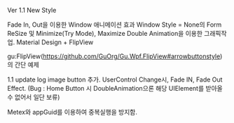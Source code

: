 Ver 1.1 New Style

Fade In, Out을 이용한 Window 애니메이션 효과
Window Style = None의 Form ReSize 및 Minimize(Try Mode), Maximize Double Animation을 이용한 그래픽작업.
Material Design + FlipView

gu:FlipView(https://github.com/GuOrg/Gu.Wpf.FlipView#arrowbuttonstyle) 의 간단 예제


1.1 update log
image button 추가.
UserControl Change시, Fade IN, Fade Out Effect.
(Bug : Home Button 시 DoubleAnimation으론 해당 UIElement를 받아올 수 없어서 일단 보류)

Metex와 appGuid를 이용하여 중복실행을 방지함.